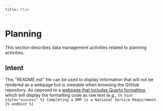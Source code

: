 ```yaml
---
title: Plan
---
```


# Planning

This section describes data management activities related to planning activities.

## Intent

This "README.md" file can be used to display information that will not be rendered as a webpage but is viewable when browsing the GitHub repository. As opposed to a [webpage that includes Quarto formatting](https://github.com/hmaier-fws/ak-dm-userguide/tree/quarto-test-web/source-files/planning/data-management-plan), which will display the formatting code as raw text (e.g., `{% hint style="success" %} Completing a DMP is a National Service Requirement. {% endhint %}`

